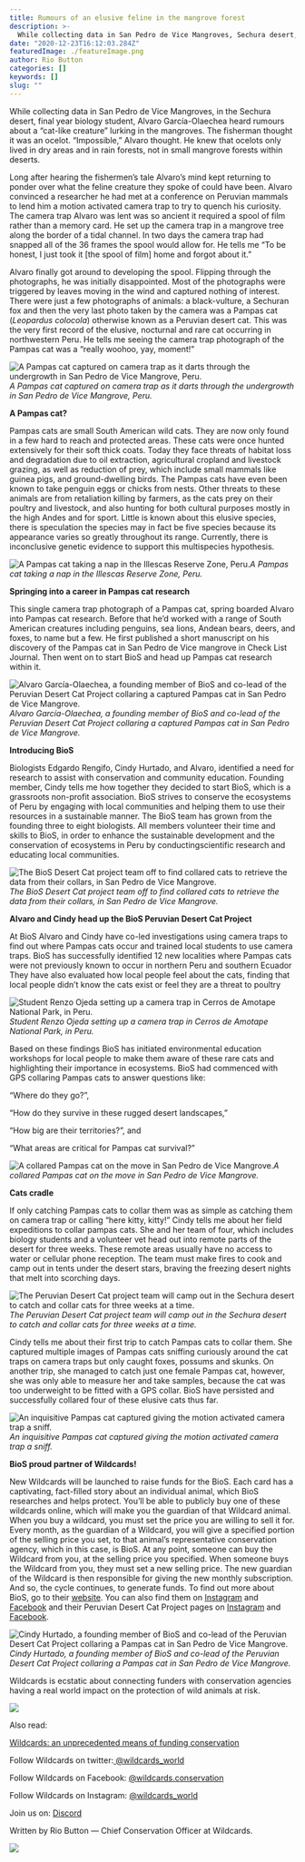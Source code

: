 ```yaml
---
title: Rumours of an elusive feline in the mangrove forest
description: >-
  While collecting data in San Pedro de Vice Mangroves, Sechura desert, Alvaro García-Olaechea heard rumours about a “cat-like creature” lurking in the mangroves. What he found was very exciting.
date: "2020-12-23T16:12:03.284Z"
featuredImage: ./featureImage.png
author: Rio Button
categories: []
keywords: []
slug: ""
---
```


While collecting data in San Pedro de Vice Mangroves, in the Sechura desert, final year biology student, Alvaro García-Olaechea heard rumours about a “cat-like creature” lurking in the mangroves. The fisherman thought it was an ocelot. “Impossible,” Alvaro thought. He knew that ocelots only lived in dry areas and in rain forests, not in small mangrove forests within deserts.

Long after hearing the fishermen’s tale Alvaro’s mind kept returning to ponder over what the feline creature they spoke of could have been. Alvaro convinced a researcher he had met at a conference on Peruvian mammals to lend him a motion activated camera trap to try to quench his curiosity. The camera trap Alvaro was lent was so ancient it required a spool of film rather than a memory card. He set up the camera trap in a mangrove tree along the border of a tidal channel. In two days the camera trap had snapped all of the 36 frames the spool would allow for. He tells me “To be honest, I just took it [the spool of film] home and forgot about it.”

Alvaro finally got around to developing the spool. Flipping through the photographs, he was initially disappointed. Most of the photographs were triggered by leaves moving in the wind and captured nothing of interest. There were just a few photographs of animals: a black-vulture, a Sechuran fox and then the very last photo taken by the camera was a Pampas cat (_Leopardus colocola_) otherwise known as a Peruvian desert cat. This was the very first record of the elusive, nocturnal and rare cat occurring in northwestern Peru. He tells me seeing the camera trap photograph of the Pampas cat was a “really woohoo, yay, moment!”

![A Pampas cat captured on camera trap as it darts through the undergrowth in San Pedro de Vice Mangrove, Peru.](https://cdn-images-1.medium.com/max/2000/0*eCLOJ_4FxxasZ0cJ)_A Pampas cat captured on camera trap as it darts through the undergrowth in San Pedro de Vice Mangrove, Peru._

**A Pampas cat?**

Pampas cats are small South American wild cats. They are now only found in a few hard to reach and protected areas. These cats were once hunted extensively for their soft thick coats. Today they face threats of habitat loss and degradation due to oil extraction, agricultural cropland and livestock grazing, as well as reduction of prey, which include small mammals like guinea pigs, and ground-dwelling birds. The Pampas cats have even been known to take penguin eggs or chicks from nests. Other threats to these animals are from retaliation killing by farmers, as the cats prey on their poultry and livestock, and also hunting for both cultural purposes mostly in the high Andes and for sport. Little is known about this elusive species, there is speculation the species may in fact be five species because its appearance varies so greatly throughout its range. Currently, there is inconclusive genetic evidence to support this multispecies hypothesis.

![A Pampas cat taking a nap in the Illescas Reserve Zone, Peru.](https://cdn-images-1.medium.com/max/2000/0*3XjsAbeYHKe90kKX)_A Pampas cat taking a nap in the Illescas Reserve Zone, Peru._

**Springing into a career in Pampas cat research**

This single camera trap photograph of a Pampas cat, spring boarded Alvaro into Pampas cat research. Before that he’d worked with a range of South American creatures including penguins, sea lions, Andean bears, deers, and foxes, to name but a few. He first published a short manuscript on his discovery of the Pampas cat in San Pedro de Vice mangrove in Check List Journal. Then went on to start BioS and head up Pampas cat research within it.

![Alvaro García-Olaechea, a founding member of BioS and co-lead of the Peruvian Desert Cat Project collaring a captured Pampas cat in San Pedro de Vice Mangrove.](https://cdn-images-1.medium.com/max/2290/0*xVSMHg3swX8aE7qU)_Alvaro García-Olaechea, a founding member of BioS and co-lead of the Peruvian Desert Cat Project collaring a captured Pampas cat in San Pedro de Vice Mangrove._

**Introducing BioS**

Biologists Edgardo Rengifo, Cindy Hurtado, and Alvaro, identified a need for research to assist with conservation and community education. Founding member, Cindy tells me how together they decided to start BioS, which is a grassroots non-profit association. BioS strives to conserve the ecosystems of Peru by engaging with local communities and helping them to use their resources in a sustainable manner. The BioS team has grown from the founding three to eight biologists. All members volunteer their time and skills to BioS, in order to enhance the sustainable development and the conservation of ecosystems in Peru by conducting​ scientific research and educating local communities.

![The BioS Desert Cat project team off to find collared cats to retrieve the data from their collars, in San Pedro de Vice Mangrove.](https://cdn-images-1.medium.com/max/3200/0*oeEvFGrgviTIQ7ut)_The BioS Desert Cat project team off to find collared cats to retrieve the data from their collars, in San Pedro de Vice Mangrove._

**Alvaro and Cindy head up the BioS Peruvian Desert Cat Project**

At BioS Alvaro and Cindy have co-led investigations using camera traps to find out where Pampas cats occur and trained local students to use camera traps. BioS has successfully identified 12 new localities where Pampas cats were not previously known to occur in northern Peru and southern Ecuador They have also evaluated how local people feel about the cats, finding that local people didn’t know the cats exist or feel they are a threat to poultry

![Student Renzo Ojeda setting up a camera trap in Cerros de Amotape National Park, in Peru.](https://cdn-images-1.medium.com/max/2000/0*FPPJriJIpS0hoWu3)_Student Renzo Ojeda setting up a camera trap in Cerros de Amotape National Park, in Peru._

Based on these findings BioS has initiated environmental education workshops for local people to make them aware of these rare cats and highlighting their importance in ecosystems. BioS had commenced with GPS collaring Pampas cats to answer questions like:

“Where do they go?”,

“How do they survive in these rugged desert landscapes,”

“How big are their territories?”, and

“What areas are critical for Pampas cat survival?”

![A collared Pampas cat on the move in San Pedro de Vice Mangrove.](https://cdn-images-1.medium.com/max/3200/0*P-IQJM0-OkS9q4YQ)_A collared Pampas cat on the move in San Pedro de Vice Mangrove._

**Cats cradle**

If only catching Pampas cats to collar them was as simple as catching them on camera trap or calling “here kitty, kitty!” Cindy tells me about her field expeditions to collar pampas cats. She and her team of four, which includes biology students and a volunteer vet head out into remote parts of the desert for three weeks. These remote areas usually have no access to water or cellular phone reception. The team must make fires to cook and camp out in tents under the desert stars, braving the freezing desert nights that melt into scorching days.

![The Peruvian Desert Cat project team will camp out in the Sechura desert to catch and collar cats for three weeks at a time.](https://cdn-images-1.medium.com/max/3200/0*vupweNrdbsEGqpab)_The Peruvian Desert Cat project team will camp out in the Sechura desert to catch and collar cats for three weeks at a time._

Cindy tells me about their first trip to catch Pampas cats to collar them. She captured multiple images of Pampas cats sniffing curiously around the cat traps on camera traps but only caught foxes, possums and skunks. On another trip, she managed to catch just one female Pampas cat, however, she was only able to measure her and take samples, because the cat was too underweight to be fitted with a GPS collar. BioS have persisted and successfully collared four of these elusive cats thus far.

![An inquisitive Pampas cat captured giving the motion activated camera trap a sniff.](https://cdn-images-1.medium.com/max/3200/0*I85nK6hCiQNWeqEm)_An inquisitive Pampas cat captured giving the motion activated camera trap a sniff._

**BioS proud partner of Wildcards!**

New Wildcards will be launched to raise funds for the BioS. Each card has a captivating, fact-filled story about an individual animal, which BioS researches and helps protect. You’ll be able to publicly buy one of these wildcards online, which will make you the guardian of that Wildcard animal. When you buy a wildcard, you must set the price you are willing to sell it for. Every month, as the guardian of a Wildcard, you will give a specified portion of the selling price you set, to that animal’s representative conservation agency, which in this case, is BioS. At any point, someone can buy the Wildcard from you, at the selling price you specified. When someone buys the Wildcard from you, they must set a new selling price. The new guardian of the Wildcard is then responsible for giving the new monthly subscription. And so, the cycle continues, to generate funds. To find out more about BioS, go to their [website](http://en.biosperu.org/). You can also find them on [Instagram](https://www.instagram.com/bios.peru/?hl=en) and [Facebook](https://www.facebook.com/biosperu.051/) and their Peruvian Desert Cat Project pages on [Instagram](https://www.instagram.com/peruvian.desert.cat/?hl=es-la) and [Facebook](https://www.facebook.com/peruviandesertcat).

![Cindy Hurtado, a founding member of BioS and co-lead of the Peruvian Desert Cat Project collaring a Pampas cat in San Pedro de Vice Mangrove.](https://cdn-images-1.medium.com/max/2000/0*axzEHKnF0LcBmJdx)_Cindy Hurtado, a founding member of BioS and co-lead of the Peruvian Desert Cat Project collaring a Pampas cat in San Pedro de Vice Mangrove._

Wildcards is ecstatic about connecting funders with conservation agencies having a real world impact on the protection of wild animals at risk.

![](https://cdn-images-1.medium.com/max/2132/0*vd5kzmXsJ9BPUmon)

Also read:

[Wildcards: an unprecedented means of funding conservation](https://blog.wildcards.world/wildcards-intro/)

Follow Wildcards on twitter:[ @wildcards_world](https://twitter.com/wildcards_world)

Follow Wildcards on Facebook: [@wildcards.conservation](https://www.facebook.com/wildcards.conservation)

Follow Wildcards on Instagram: [@wildcards_world](https://www.instagram.com/wildcards_world/)

Join us on: [Discord](https://discord.gg/2BKqdhPzEv)

Written by Rio Button — Chief Conservation Officer at Wildcards.

![](https://cdn-images-1.medium.com/max/2000/0*GAlK6PWHbPT0X27e)

